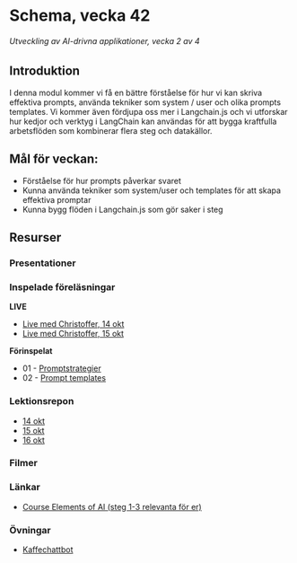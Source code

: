 # Schema, vecka 42
###### Utveckling av AI-drivna applikationer, vecka 2 av 4

## Introduktion

I denna modul kommer vi få en bättre förståelse för hur vi kan skriva effektiva prompts, använda tekniker som system / user och olika prompts templates. Vi kommer även fördjupa oss mer i Langchain.js och vi utforskar hur kedjor och verktyg i LangChain kan användas för att bygga kraftfulla arbetsflöden som kombinerar flera steg och datakällor.


## Mål för veckan:

* Förståelse för hur prompts påverkar svaret
* Kunna använda tekniker som system/user och templates för att skapa effektiva promptar
* Kunna bygg flöden i Langchain.js som gör saker i steg


## Resurser

### Presentationer


### Inspelade föreläsningar

**LIVE**

* [Live med Christoffer, 14 okt](https://funet.sharepoint.com/:v:/s/FrontendutvecklareYH-Fe24Distans/EeRSE0L8B81DmtxfwmYm4M4BopbTzWDPGd3vzahGAgNH_g?e=7OEB8Y)
* [Live med Christoffer, 15 okt](https://funet.sharepoint.com/:v:/s/FrontendutvecklareYH-Fe24Distans/ET41L2vd_vZLjBQuwNaC2wIBH32VXHmx1vlohsprSrc-og?e=cQ3308)

**Förinspelat**

* 01 - [Promptstrategier](https://vimeo.com/1126228028/033cdc0830?share=copy)
* 02 - [Prompt templates](https://vimeo.com/1126226713/7fb22b206d?share=copy)


### Lektionsrepon

* [14 okt](https://github.com/FE24-Utveckling-av-AI-drivna-appar/live-14-oktober)
* [15 okt](https://github.com/FE24-Utveckling-av-AI-drivna-appar/live-15-oktober)
* [16 okt](https://github.com/fu-ai-fe24/week-42-lecture-16-okt)

### Filmer


### Länkar

* [Course Elements of AI (steg 1-3 relevanta för er)](https://course.elementsofai.com/)

### Övningar 

* [Kaffechattbot](https://gist.github.com/zocom-christoffer-wallenberg/e75e3da52dcecadd11a01444ec62eb3e)

